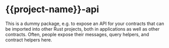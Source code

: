 # {{project-name}}-api
This is a dummy package, e.g. to expose an API for your contracts that can be imported into other Rust projects, both in applications as well as other contracts. Often, people expose their messages, query helpers, and contract helpers here.

